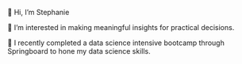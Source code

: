 👋 Hi, I’m Stephanie

👀 I’m interested in making meaningful insights for practical decisions.

🌱 I recently completed a data science intensive bootcamp through Springboard to hone my data science skills.

<!---
scho-git/scho-git is a ✨ special ✨ repository because its `README.md` (this file) appears on your GitHub profile.
You can click the Preview link to take a look at your changes.
--->
